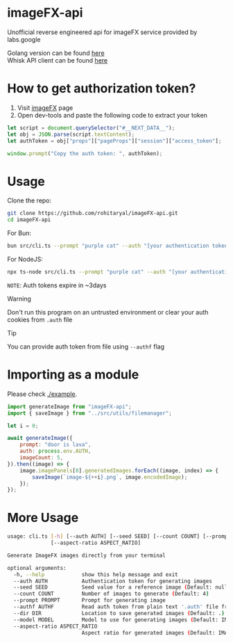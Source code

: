 # imageFX-api
Unofficial reverse engineered api for imageFX service provided by labs.google

Golang version can be found [here](https://github.com/rohitaryal/imageGO)  
Whisk API client can be found [here](https://github.com/rohitaryal/whisk-api)

# How to get authorization token?
1. Visit [imageFX](https://labs.google/fx/tools/image-fx) page
2. Open dev-tools and paste the following code to extract your token

```javascript
let script = document.querySelector("#__NEXT_DATA__");
let obj = JSON.parse(script.textContent);
let authToken = obj["props"]["pageProps"]["session"]["access_token"];

window.prompt("Copy the auth token: ", authToken);
```

# Usage
Clone the repo:

```bash
git clone https://github.com/rohitaryal/imageFX-api.git
cd imageFX-api
```

For Bun:
```bash
bun src/cli.ts --prompt "purple cat" --auth "[your authentication token here]"
```

For NodeJS:
```bash
npx ts-node src/cli.ts --prompt "purple cat" --auth "[your authentication token here]"
```

`NOTE`: Auth tokens expire in ~3days


> [!WARNING]
> Don't run this program on an untrusted environment or clear your auth cookies
> from `.auth` file

> [!TIP]
> You can provide auth token from file using `--authf` flag

# Importing as a module
Please check [./example](./example).

```javascript
import generateImage from "imageFX-api";
import { saveImage } from "../src/utils/filemanager";

let i = 0;

await generateImage({
    prompt: "door is lava",
    auth: process.env.AUTH,
    imageCount: 5,
}).then((image) => {
    image.imagePanels[0].generatedImages.forEach((image, index) => {
        saveImage(`image-${++i}.png`, image.encodedImage);
    });
});
```

# More Usage
```bash
usage: cli.ts [-h] [--auth AUTH] [--seed SEED] [--count COUNT] [--prompt PROMPT] [--authf AUTHF] [--dir DIR] [--model MODEL]
              [--aspect-ratio ASPECT_RATIO]

Generate ImageFX images directly from your terminal

optional arguments:
  -h, --help            show this help message and exit
  --auth AUTH           Authentication token for generating images
  --seed SEED           Seed value for a reference image (Default: null)
  --count COUNT         Number of images to generate (Default: 4)
  --prompt PROMPT       Prompt for generating image
  --authf AUTHF         Read auth token from plain text '.auth' file from given path
  --dir DIR             Location to save generated images (Default: .)
  --model MODEL         Model to use for generating images (Default: IMAGEN_3)
  --aspect-ratio ASPECT_RATIO
                        Aspect ratio for generated images (Default: IMAGE_ASPECT_RATIO_SQUARE)
```

